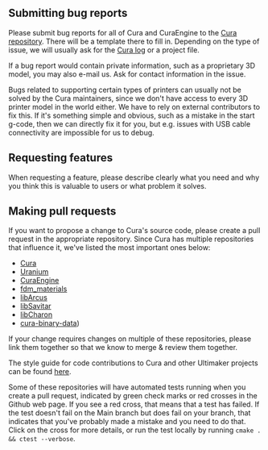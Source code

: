 Submitting bug reports
----------------------
Please submit bug reports for all of Cura and CuraEngine to the [Cura repository](https://github.com/Ultimaker/Cura/issues). There will be a template there to fill in. Depending on the type of issue, we will usually ask for the [Cura log](https://github.com/Ultimaker/Cura/wiki/Reporting#cura-log) or a project file.

If a bug report would contain private information, such as a proprietary 3D model, you may also e-mail us. Ask for contact information in the issue.

Bugs related to supporting certain types of printers can usually not be solved by the Cura maintainers, since we don't have access to every 3D printer model in the world either. We have to rely on external contributors to fix this. If it's something simple and obvious, such as a mistake in the start g-code, then we can directly fix it for you, but e.g. issues with USB cable connectivity are impossible for us to debug.

Requesting features
-------------------
When requesting a feature, please describe clearly what you need and why you think this is valuable to users or what problem it solves.

Making pull requests
--------------------
If you want to propose a change to Cura's source code, please create a pull request in the appropriate repository. Since Cura has multiple repositories that influence it, we've listed the most important ones below:
* [Cura](https://github.com/Ultimaker/Cura)
* [Uranium](https://github.com/Ultimaker/Uranium)
* [CuraEngine](https://github.com/Ultimaker/CuraEngine)
* [fdm_materials](https://github.com/FracktalWorks/fdm_materials)
* [libArcus](https://github.com/Ultimaker/libArcus)
* [libSavitar](https://github.com/Ultimaker/libSavitar)
* [libCharon](https://github.com/Ultimaker/libCharon)
* [cura-binary-data](https://github.com/Ultimaker/cura-binary-data)) 

If your change requires changes on multiple of these repositories, please link them together so that we know to merge & review them together.

The style guide for code contributions to Cura and other Ultimaker projects can be found [here](https://github.com/Ultimaker/Meta/blob/master/general/generic_code_conventions.md).

Some of these repositories will have automated tests running when you create a pull request, indicated by green check marks or red crosses in the Github web page. If you see a red cross, that means that a test has failed. If the test doesn't fail on the Main branch but does fail on your branch, that indicates that you've probably made a mistake and you need to do that. Click on the cross for more details, or run the test locally by running `cmake . && ctest --verbose`.
